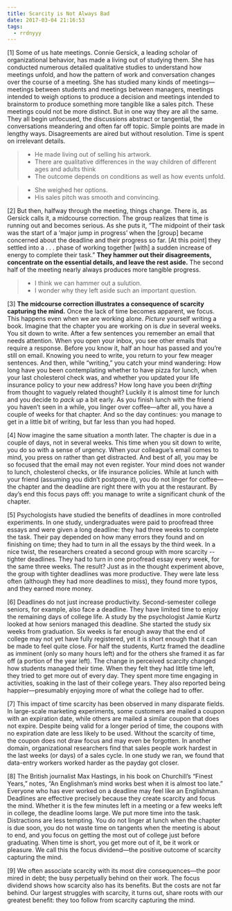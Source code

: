 ```yaml
---
title: Scarcity is Not Always Bad
date: 2017-03-04 21:16:53
tags:
  - rrdnyyy
---
```

[1] Some of us hate meetings. Connie Gersick, a leading scholar of organizational behavior, has made a living out of studying them. She has conducted numerous detailed qualitative studies to understand how meetings unfold, and how the pattern of work and conversation changes over the course of a meeting. She has studied many kinds of meetings—meetings between students and meetings between managers, meetings intended to weigh options to produce a decision and meetings intended to brainstorm to produce something more tangible like a sales pitch. These meetings could not be more distinct. But in one way they are all the same. They all begin unfocused, the discussions abstract or tangential, the conversations meandering and often far off topic. Simple points are made in lengthy ways. Disagreements are aired but without resolution. Time is spent on irrelevant details.

> - He made living out of selling his artwork.
> - There are qualitative differences in the way children of different ages and adults think
> - The outcome depends on conditions as well as how events unfold.

> - She weighed her options.
> - His sales pitch was smooth and convincing.


[2] But then, halfway through the meeting, things change. There is, as Gersick calls it, a midcourse correction. The group realizes that time is running out and becomes serious. As she puts it, “The midpoint of their task was the start of a ‘major jump in progress’ when the [group] became concerned about the deadline and their progress so far. [At this point] they settled into a . . . phase of working together [with] a sudden increase of energy to complete their task.” **They hammer out their disagreements, concentrate on the essential details, and leave the rest aside.** The second half of the meeting nearly always produces more tangible progress.

> - I think we can hammer out a sulution.
> - I wonder why they left aside such an important question.


[3] **The midcourse correction illustrates a consequence of scarcity capturing the mind.** Once the lack of time becomes apparent, we focus. This happens even when we are working alone. _Picture_ yourself writing a book. Imagine that the chapter you are working on is _due_ in several weeks. You sit down to write. After a few sentences you remember an email that needs attention. When you open your inbox, you see other emails that require a response. Before you know it, half an hour has passed and you’re still on email. Knowing you need to write, you return to your few meager sentences. And then, while “writing,” you catch your mind wandering: How long have you been contemplating whether to have pizza for lunch, when your last cholesterol check was, and whether you updated your life insurance policy to your new address? How long have you been _drifting_ from thought to vaguely related thought? Luckily it is almost time for lunch and you decide to _pack up_ a bit early. As you finish lunch with the friend you haven’t seen in a while, you linger over coffee—after all, you have a couple of weeks for that chapter. And so the day continues: you manage to get in a little bit of writing, but far less than you had hoped.

[4] Now imagine the same situation a month later. The chapter is due in a couple of days, not in several weeks. This time when you sit down to write, you do so with a sense of urgency. When your colleague’s email comes to mind, you press on rather than get distracted. And best of all, you may be so focused that the email may not even register. Your mind does not wander to lunch, cholesterol checks, or life insurance policies. While at lunch with your friend (assuming you didn’t postpone it), you do not linger for coffee—the chapter and the deadline are right there with you at the restaurant. By day’s end this focus pays off: you manage to write a significant chunk of the chapter.

[5] Psychologists have studied the benefits of deadlines in more controlled experiments. In one study, undergraduates were paid to proofread three essays and were given a long deadline: they had three weeks to complete the task. Their pay depended on how many errors they found and on finishing on time; they had to turn in all the essays by the third week. In a nice twist, the researchers created a second group with more scarcity -- tighter deadlines. They had to turn in one proofread essay every week, for the same three weeks. The result? Just as in the thought experiment above, the group with tighter deadlines was more productive. They were late less often (although they had more deadlines to miss), they found more typos, and they earned more money.

[6] Deadlines do not just increase productivity. Second-semester college seniors, for example, also face a deadline. They have limited time to enjoy the remaining days of college life. A study by the psychologist Jamie Kurtz looked at how seniors managed this deadline. She started the study six weeks from graduation. Six weeks is far enough away that the end of college may not yet have fully registered, yet it is short enough that it can be made to feel quite close. For half the students, Kurtz framed the deadline as imminent (only so many hours left) and for the others she framed it as far off (a portion of the year left). The change in perceived scarcity changed how students managed their time. When they felt they had little time left, they tried to get more out of every day. They spent more time engaging in activities, soaking in the last of their college years. They also reported being happier—presumably enjoying more of what the college had to offer.

[7] This impact of time scarcity has been observed in many disparate fields. In large-scale marketing experiments, some customers are mailed a coupon with an expiration date, while others are mailed a similar coupon that does not expire. Despite being valid for a longer period of time, the coupons with no expiration date are less likely to be used. Without the scarcity of time, the coupon does not draw focus and may even be forgotten. In another domain, organizational researchers find that sales people work hardest in the last weeks (or days) of a sales cycle. In one study we ran, we found that data-entry workers worked harder as the payday got closer.

[8] The British journalist Max Hastings, in his book on Churchill’s “Finest Years,” notes, “An Englishman’s mind works best when it is almost too late.” Everyone who has ever worked on a deadline may feel like an Englishman. Deadlines are effective precisely because they create scarcity and focus the mind. Whether it is the few minutes left in a meeting or a few weeks left in college, the deadline looms large. We put more time into the task. Distractions are less tempting. You do not linger at lunch when the chapter is due soon, you do not waste time on tangents when the meeting is about to end, and you focus on getting the most out of college just before graduating. When time is short, you get more out of it, be it work or pleasure. We call this the focus dividend—the positive outcome of scarcity capturing the mind.

[9] We often associate scarcity with its most dire consequences—the poor mired in debt; the busy perpetually behind on their work. The focus dividend shows how scarcity also has its benefits. But the costs are not far behind. Our largest struggles with scarcity, it turns out, share roots with our greatest benefit: they too follow from scarcity capturing the mind.
